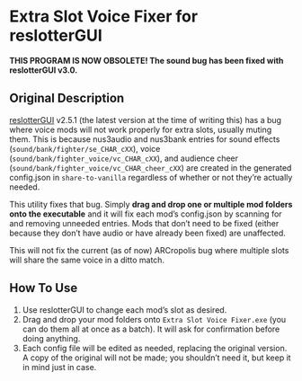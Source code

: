 # Extra Slot Voice Fixer for reslotterGUI
**THIS PROGRAM IS NOW OBSOLETE! The sound bug has been fixed with reslotterGUI v3.0.**

## Original Description
[reslotterGUI](https://github.com/CSharpM7/reslotter) v2.5.1 (the latest version at the time of writing this) has a bug where voice mods will not work properly for extra slots, usually muting them. This is because nus3audio and nus3bank entries for sound effects (`sound/bank/fighter/se_CHAR_cXX`), voice (`sound/bank/fighter_voice/vc_CHAR_cXX`), and audience cheer (`sound/bank/fighter_voice/vc_CHAR_cheer_cXX`) are created in the generated config.json in `share-to-vanilla` regardless of whether or not they’re actually needed.

This utility fixes that bug. Simply **drag and drop one or multiple mod folders onto the executable** and it will fix each mod’s config.json by scanning for and removing unneeded entries. Mods that don’t need to be fixed (either because they don’t have audio or have already been fixed) are unaffected.

This will not fix the current (as of now) ARCropolis bug where multiple slots will share the same voice in a ditto match.

## How To Use
1. Use reslotterGUI to change each mod’s slot as desired.
2. Drag and drop your mod folders onto `Extra Slot Voice Fixer.exe` (you can do them all at once as a batch). It will ask for confirmation before doing anything.
3. Each config file will be edited as needed, replacing the original version. A copy of the original will not be made; you shouldn’t need it, but keep it in mind just in case.
